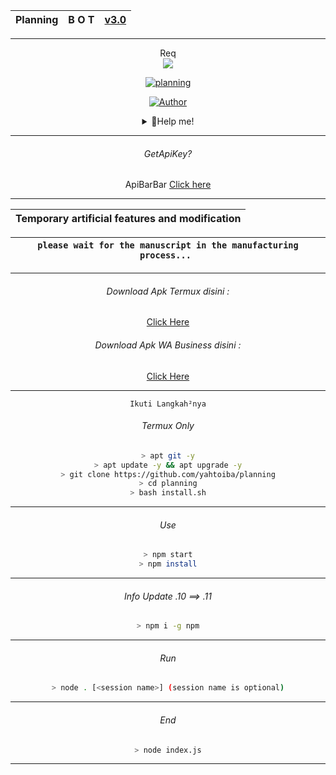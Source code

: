 | Planning | B O T | [v3.0](https://github.com/yahtoiba) |
| :-: | :-: | :-: |
---------

<p align="center"> 
  Req<br>
  <img src="https://profile-counter.glitch.me/yahtoiba-planning/count.svg" />
</p>
<p align="center">
<a href="#"><img title="planning" src="https://img.shields.io/badge/-planning-green?colorA=%23ff0000&colorB=%23017e40&style=for-the-badge"></a>
</p>

<p align="center">
<a href="https://github.com/yahtoiba"><img title="Author" src="https://img.shields.io/badge/DEV-PLANNING-blue?style=for-the-badge&logo=github"></a>
</p>

<div align="center">
<details>
 <summary>🍥Help me!</summary>
 
 [ClickHere](https://bit.ly/ClickDiSinii)
 
</details>

---------
###### GetApiKey?
 ApiBarBar [Click here](https://mhankbarbar.tech)

---------

| Temporary artificial features and modification |
| :-: |


| ```please wait for the manuscript in the manufacturing process... ``` |
| :-: |

---------

###### Download Apk Termux disini :

[Click Here](https://play.google.com/store/apps/details?id=com.termux) 

###### Download Apk WA Business disini :

[Click Here](https://play.google.com/store/apps/details?id=com.whatsapp.w4b) 

---------

```Ikuti Langkah²nya```

###### Termux Only

```bash
> apt git -y
> apt update -y && apt upgrade -y
> git clone https://github.com/yahtoiba/planning
> cd planning
> bash install.sh
```
---------

###### Use

```bash
> npm start
> npm install
```
--------

###### Info Update .10 ==> .11
```bash
> npm i -g npm
```

--------


###### Run
```bash
> node . [<session name>] (session name is optional)
```

---------


###### End
```bash
> node index.js
```

---------
